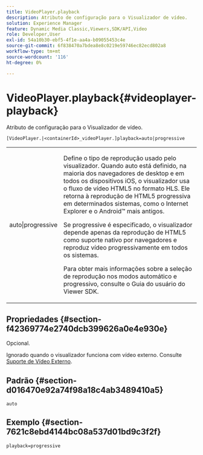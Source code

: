 ```yaml
---
title: VideoPlayer.playback
description: Atributo de configuração para o Visualizador de vídeo.
solution: Experience Manager
feature: Dynamic Media Classic,Viewers,SDK/API,Video
role: Developer,User
exl-id: 54a10b30-ebf5-4f1e-aa4a-b09055453c4e
source-git-commit: 6f838470a7bdea8e8c0219e59746ec82ecd802a8
workflow-type: tm+mt
source-wordcount: '116'
ht-degree: 0%

---
```


# VideoPlayer.playback{#videoplayer-playback}

Atributo de configuração para o Visualizador de vídeo.

`[VideoPlayer.|<containerId>_videoPlayer.]playback=auto|progressive`

<table id="table_C616483932C2482CA9794DDD7313FD7C"> 
 <tbody> 
  <tr> 
   <td colname="col1"> <p> <span class="codeph"> auto|progressive</span> </p> </td> 
   <td colname="col2"> <p> Define o tipo de reprodução usado pelo visualizador. Quando <span class="codeph"> auto</span> está definido, na maioria dos navegadores de desktop e em todos os dispositivos iOS, o visualizador usa o fluxo de vídeo HTML5 no formato HLS. Ele retorna à reprodução de HTML5 progressiva em determinados sistemas, como o Internet Explorer e o Android™ mais antigos. </p> <p>Se <span class="codeph"> progressive</span> é especificado, o visualizador depende apenas da reprodução de HTML5 como suporte nativo por navegadores e reproduz vídeo progressivamente em todos os sistemas. </p> <p>Para obter mais informações sobre a seleção de reprodução nos modos automático e progressivo, consulte o Guia do usuário do Viewer SDK. </p> </td> 
  </tr> 
 </tbody> 
</table>

## Propriedades {#section-f42369774e2740dcb399626a0e4e930e}

Opcional.

Ignorado quando o visualizador funciona com vídeo externo. Consulte [Suporte de Vídeo Externo](../../../c-html5-s7-aem-asset-viewers/c-html5-video-reference/r-html5-video-viewer-20-external-video-support.md#concept-22c67fee43274a29b28ee16770b1b1f3).

## Padrão {#section-d016470e92a74f98a18c4ab3489410a5}

`auto`

## Exemplo {#section-7621c8ebd4144bc08a537d01bd9c3f2f}

```
playback=progressive
```
